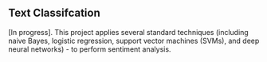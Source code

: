 ## Text Classifcation ##

\[In progress\]. This project applies several standard techniques (including naive Bayes, logistic regression, support vector machines (SVMs), and deep neural networks) - to perform sentiment analysis.
